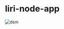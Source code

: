 # liri-node-app
![dsm](https://user-images.githubusercontent.com/46722789/56844037-a88d4580-686f-11e9-8086-50d463bebba3.jpg)

